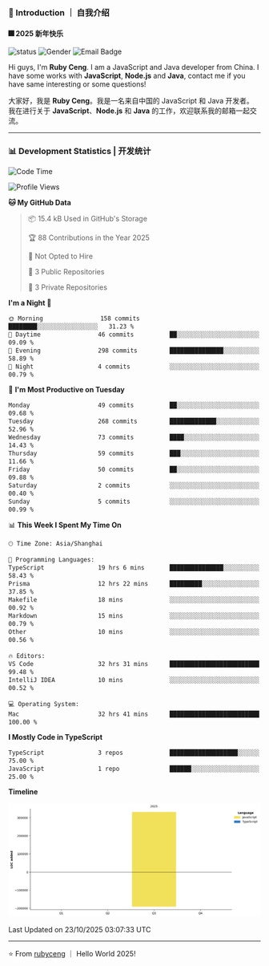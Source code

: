 ### 👋 Introduction ｜ 自我介绍

#### 🎆 2025 新年快乐

![status](https://img.shields.io/badge/status-up-brightgreen)  ![Gender](https://img.shields.io/badge/gender-%F0%9F%A4%B5-lightgrey)  ![Email Badge](https://img.shields.io/badge/Email-rubyceng0326@gmail.com-blue?style=flat-square&logo=gmail&logoColor=white)

Hi guys, I'm **Ruby Ceng**. I am a JavaScript and Java developer from China.
I have some works with **JavaScript**, **Node.js** and **Java**, contact me if you have same interesting or some questions!

大家好，我是 **Ruby Ceng**。我是一名来自中国的 JavaScript 和 Java 开发者。
我在进行关于 **JavaScript**、**Node.js** 和 **Java** 的工作，欢迎联系我的邮箱一起交流。

---

### 📊 Development Statistics | 开发统计

<!--START_SECTION:waka-->
![Code Time](http://img.shields.io/badge/Code%20Time-557%20hrs%2049%20mins-blue)

![Profile Views](http://img.shields.io/badge/Profile%20Views-0-blue)

**🐱 My GitHub Data** 

> 📦 15.4 kB Used in GitHub's Storage 
 > 
> 🏆 88 Contributions in the Year 2025
 > 
> 🚫 Not Opted to Hire
 > 
> 📜 3 Public Repositories 
 > 
> 🔑 3 Private Repositories 
 > 
**I'm a Night 🦉** 

```text
🌞 Morning                158 commits         ████████░░░░░░░░░░░░░░░░░   31.23 % 
🌆 Daytime                46 commits          ██░░░░░░░░░░░░░░░░░░░░░░░   09.09 % 
🌃 Evening                298 commits         ███████████████░░░░░░░░░░   58.89 % 
🌙 Night                  4 commits           ░░░░░░░░░░░░░░░░░░░░░░░░░   00.79 % 
```
📅 **I'm Most Productive on Tuesday** 

```text
Monday                   49 commits          ██░░░░░░░░░░░░░░░░░░░░░░░   09.68 % 
Tuesday                  268 commits         █████████████░░░░░░░░░░░░   52.96 % 
Wednesday                73 commits          ████░░░░░░░░░░░░░░░░░░░░░   14.43 % 
Thursday                 59 commits          ███░░░░░░░░░░░░░░░░░░░░░░   11.66 % 
Friday                   50 commits          ██░░░░░░░░░░░░░░░░░░░░░░░   09.88 % 
Saturday                 2 commits           ░░░░░░░░░░░░░░░░░░░░░░░░░   00.40 % 
Sunday                   5 commits           ░░░░░░░░░░░░░░░░░░░░░░░░░   00.99 % 
```


📊 **This Week I Spent My Time On** 

```text
🕑︎ Time Zone: Asia/Shanghai

💬 Programming Languages: 
TypeScript               19 hrs 6 mins       ███████████████░░░░░░░░░░   58.43 % 
Prisma                   12 hrs 22 mins      █████████░░░░░░░░░░░░░░░░   37.85 % 
Makefile                 18 mins             ░░░░░░░░░░░░░░░░░░░░░░░░░   00.92 % 
Markdown                 15 mins             ░░░░░░░░░░░░░░░░░░░░░░░░░   00.79 % 
Other                    10 mins             ░░░░░░░░░░░░░░░░░░░░░░░░░   00.56 % 

🔥 Editors: 
VS Code                  32 hrs 31 mins      █████████████████████████   99.48 % 
IntelliJ IDEA            10 mins             ░░░░░░░░░░░░░░░░░░░░░░░░░   00.52 % 

💻 Operating System: 
Mac                      32 hrs 41 mins      █████████████████████████   100.00 % 
```

**I Mostly Code in TypeScript** 

```text
TypeScript               3 repos             ███████████████████░░░░░░   75.00 % 
JavaScript               1 repo              ██████░░░░░░░░░░░░░░░░░░░   25.00 % 
```



**Timeline**

![Lines of Code chart](https://raw.githubusercontent.com/rubyceng/rubyceng/main/assets/bar_graph.png)


 Last Updated on 23/10/2025 03:07:33 UTC
<!--END_SECTION:waka-->

---

⭐️ From [rubyceng](https://github.com/rubyceng) ｜ Hello World 2025!
